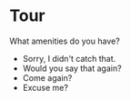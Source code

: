 # Tour

What amenities do you have?



- Sorry, I didn't catch that.
- Would you say that again?
- Come again?
- Excuse me?